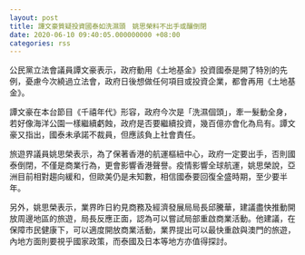 ```yaml
---
layout: post
title: 譚文豪質疑投資國泰如洗濕頭　姚思榮料不出手或釀倒閉
date: 2020-06-10 09:40:05.000000000 +08:00
categories: rss
---
```


公民黨立法會議員譚文豪表示，政府動用《土地基金》投資國泰是開了特別的先例，憂慮今次繞過立法會，政府日後想做任何項目或投資企業，都會再用《土地基金》。

譚文豪在本台節目《千禧年代》形容，政府今次是「洗濕個頭」，牽一髮動全身，若好像海洋公園一樣繼續虧蝕，政府是否要繼續投資，幾百億亦會化為烏有。譚文豪又指出，國泰未承諾不裁員，但應該負上社會責任。

旅遊界議員姚思榮表示，為了保著香港的航運樞紐中心，政府一定要出手，否則國泰倒閉，不僅是商業行為，更會影響香港聲譽。疫情影響全球航運，姚思榮說，亞洲目前相對趨向緩和，但歐美仍是未知數，相信國泰要回復全盛時期，至少要半年。

另外，姚思榮表示，業界昨日約見商務及經濟發展局局長邱騰華，建議盡快推動開放周邊地區的旅遊，局長反應正面，認為可以嘗試局部重啟商業活動。他建議，在保障市民健康下，可以適度開放商業活動，業界提出可以最快重啟與澳門的旅遊，內地方面則要視乎國家政策，而泰國及日本等地方亦值得探討。
